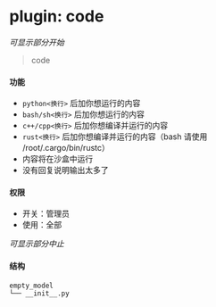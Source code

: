 # plugin: code

*可显示部分开始*

> code

#### 功能

- `python<换行>` 后加你想运行的内容
- `bash/sh<换行>` 后加你想运行的内容
- `c++/cpp<换行>` 后加你想编译并运行的内容
- `rust<换行>` 后加你想编译并运行的内容（bash 请使用 /root/.cargo/bin/rustc）
- 内容将在沙盒中运行
- 没有回复说明输出太多了

#### 权限

- 开关：管理员
- 使用：全部

*可显示部分中止*

#### 结构

```
empty_model
└── __init__.py
```

